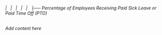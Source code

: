 ###### |   |   |   |   |   ├── Percentage of Employees Receiving Paid Sick Leave or Paid Time Off (PTO)

*Add content here*